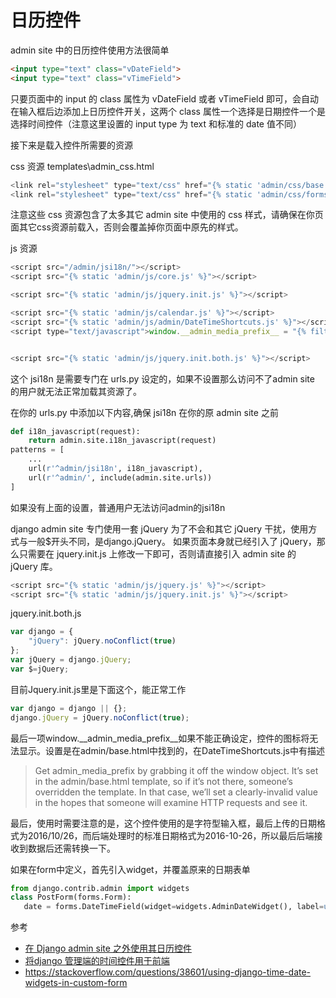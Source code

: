 # 日历控件

admin site 中的日历控件使用方法很简单
``` html
<input type="text" class="vDateField">
<input type="text" class="vTimeField">
```
只要页面中的 input 的 class 属性为 vDateField 或者 vTimeField 即可，会自动在输入框后边添加上日历控件开关，这两个 class 属性一个选择是日期控件一个是选择时间控件（注意这里设置的 input type 为 text 和标准的 date 值不同）

接下来是载入控件所需要的资源

css 资源
templates\admin_css.html

``` javascript
<link rel="stylesheet" type="text/css" href="{% static 'admin/css/base.css' %}" />
<link rel="stylesheet" type="text/css" href="{% static 'admin/css/forms.css' %}" />
```
注意这些 css 资源包含了太多其它 admin site 中使用的 css 样式，请确保在你页面其它css资源前载入，否则会覆盖掉你页面中原先的样式。

js 资源
``` javascript
<script src="/admin/jsi18n/"></script>
<script src="{% static 'admin/js/core.js' %}"></script>

<script src="{% static 'admin/js/jquery.init.js' %}"></script>

<script src="{% static 'admin/js/calendar.js' %}"></script>
<script src="{% static 'admin/js/admin/DateTimeShortcuts.js' %}"></script>
<script type="text/javascript">window.__admin_media_prefix__ = "{% filter escapejs %}{% static 'admin/' %}{% endfilter %}";</script>
```

``` javascript

```

``` javascript
<script src="{% static 'admin/js/jquery.init.both.js' %}"></script>
```

这个 jsi18n 是需要专门在 urls.py 设定的，如果不设置那么访问不了admin site 的用户就无法正常加载其资源了。

在你的 urls.py 中添加以下内容,确保 jsi18n 在你的原 admin site 之前
``` python
def i18n_javascript(request):
    return admin.site.i18n_javascript(request)
patterns = [
    ...
    url(r'^admin/jsi18n', i18n_javascript),
    url(r'^admin/', include(admin.site.urls))
]
```
 如果没有上面的设置，普通用户无法访问admin的jsi18n
 
django admin site 专门使用一套 jQuery 为了不会和其它 jQuery 干扰，使用方式与一般$开头不同，是django.jQuery。
如果页面本身就已经引入了 jQuery，那么只需要在 jquery.init.js 上修改一下即可，否则请直接引入 admin site 的 jQuery 库。
``` javascript
<script src="{% static 'admin/js/jquery.js' %}"></script>
<script src="{% static 'admin/js/jquery.init.js' %}"></script>
```

jquery.init.both.js
``` javascript
var django = {
    "jQuery": jQuery.noConflict(true)
};
var jQuery = django.jQuery;
var $=jQuery;
```

目前Jquery.init.js里是下面这个，能正常工作
``` javascript
var django = django || {};
django.jQuery = jQuery.noConflict(true);
```
最后一项window.\_\_admin_media_prefix\_\_如果不能正确设定，控件的图标将无法显示。设置是在admin/base.html中找到的，在DateTimeShortcuts.js中有描述

> Get admin_media_prefix by grabbing it off the window object. It’s set in the admin/base.html template, so if it’s not there, someone’s overridden the template. In that case, we’ll set a clearly-invalid value in the hopes that someone will examine HTTP requests and see it.

最后，使用时需要注意的是，这个控件使用的是字符型输入框，最后上传的日期格式为2016/10/26，而后端处理时的标准日期格式为2016-10-26，所以最后后端接收到数据后还需转换一下。

如果在form中定义，首先引入widget，并覆盖原来的日期表单
``` python
from django.contrib.admin import widgets
class PostForm(forms.Form):
   date = forms.DateTimeField(widget=widgets.AdminDateWidget(), label=u'时间')
```

参考
- [在 Django admin site 之外使用其日历控件](http://blog.xavierskip.com/2016-10-22-django-admit-calendar-widget/)
- [将django 管理端的时间控件用于前端](https://www.douban.com/note/350934079/)
- https://stackoverflow.com/questions/38601/using-django-time-date-widgets-in-custom-form
